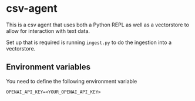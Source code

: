 # csv-agent

This is a csv agent that uses both a Python REPL as well as a vectorstore to allow for interaction with text data.

Set up that is required is running `ingest.py` to do the ingestion into a vectorstore.

## Environment variables

You need to define the following environment variable

```shell
OPENAI_API_KEY=<YOUR_OPENAI_API_KEY>
```
